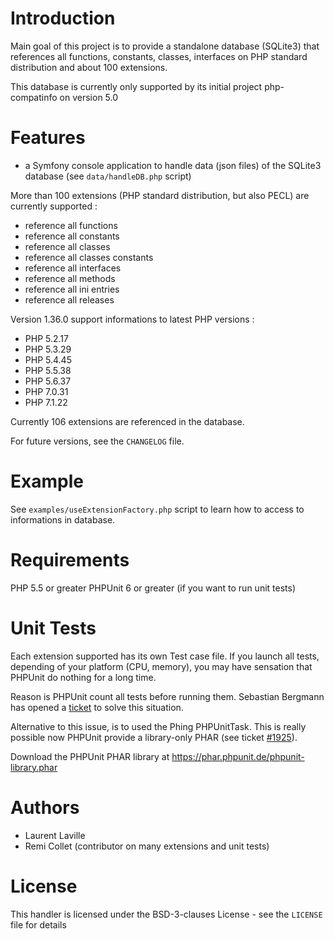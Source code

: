 # Introduction

Main goal of this project is to provide a standalone database (SQLite3) that references
all functions, constants, classes, interfaces on PHP standard distribution and about 100 extensions.

This database is currently only supported by its initial project php-compatinfo on version 5.0

# Features

* a Symfony console application to handle data (json files) of the SQLite3 database (see `data/handleDB.php` script)

More than 100 extensions (PHP standard distribution, but also PECL) are currently supported :

* reference all functions
* reference all constants
* reference all classes
* reference all classes constants
* reference all interfaces
* reference all methods
* reference all ini entries
* reference all releases

Version 1.36.0 support informations to latest PHP versions :

* PHP 5.2.17
* PHP 5.3.29
* PHP 5.4.45
* PHP 5.5.38
* PHP 5.6.37
* PHP 7.0.31
* PHP 7.1.22

Currently 106 extensions are referenced in the database.

For future versions, see the `CHANGELOG` file.

# Example

See `examples/useExtensionFactory.php` script to learn how to access to informations in database.

# Requirements

PHP 5.5 or greater
PHPUnit 6 or greater (if you want to run unit tests)

# Unit Tests

Each extension supported has its own Test case file.
If you launch all tests, depending of your platform (CPU, memory), you may have sensation
that PHPUnit do nothing for a long time.

Reason is PHPUnit count all tests before running them. Sebastian Bergmann has opened
a [ticket](https://github.com/sebastianbergmann/phpunit/issues/3213) to solve this situation.

Alternative to this issue, is to used the Phing PHPUnitTask. This is really possible now PHPUnit
provide a library-only PHAR (see ticket [#1925](https://github.com/sebastianbergmann/phpunit/issues/1925)).

Download the PHPUnit PHAR library at https://phar.phpunit.de/phpunit-library.phar

# Authors

* Laurent Laville
* Remi Collet (contributor on many extensions and unit tests)

# License

This handler is licensed under the BSD-3-clauses License - see the `LICENSE` file for details
